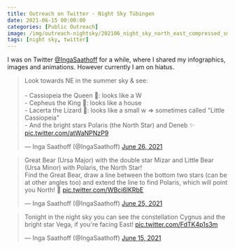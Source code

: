 ```yaml
---
title: Outreach on Twitter - Night Sky Tübingen
date: 2021-06-15 00:00:00
categories: [Public Outreach]
image: /img/outreach-nightsky/202106_night_sky_north_east_compressed_small.gif
tags: [night sky, twitter]
---
```


I was on Twitter [@IngaSaathoff](https://twitter.com/IngaSaathoff) for a while, where I shared my infographics, images and animations. However currently I am on hiatus.

<blockquote class="twitter-tweet"><p lang="en" dir="ltr">Look towards NE in the summer sky &amp; see:<br><br>- Cassiopeia the Queen 👸: looks like a W<br>- Cepheus the King 🤴: looks like a house<br>- Lacerta the Lizard 🦎: looks like a small w =&gt; sometimes called &quot;Little Cassiopeia&quot;<br>- And the bright stars Polaris (the North Star) and Deneb ✨ <a href="https://t.co/atWaNPNzP9">pic.twitter.com/atWaNPNzP9</a></p>&mdash; Inga Saathoff (@IngaSaathoff) <a href="https://twitter.com/IngaSaathoff/status/1408817330197450759?ref_src=twsrc%5Etfw">June 26, 2021</a></blockquote> <script async src="https://platform.twitter.com/widgets.js" charset="utf-8"></script>


<blockquote class="twitter-tweet"><p lang="en" dir="ltr">Great Bear (Ursa Major) with the double star Mizar and Little Bear (Ursa Minor) with Polaris, the North Star!<br>Find the Great Bear, draw a line between the bottom two stars (can be at other angles too) and extend the line to find Polaris, which will point you North! 🧭 <a href="https://t.co/WBci6lKRbE">pic.twitter.com/WBci6lKRbE</a></p>&mdash; Inga Saathoff (@IngaSaathoff) <a href="https://twitter.com/IngaSaathoff/status/1408330719865225219?ref_src=twsrc%5Etfw">June 25, 2021</a></blockquote> <script async src="https://platform.twitter.com/widgets.js" charset="utf-8"></script>


<blockquote class="twitter-tweet"><p lang="en" dir="ltr">Tonight in the night sky you can see the constellation Cygnus and the bright star Vega, if you&#39;re facing East! <a href="https://t.co/FdTK4p1s3m">pic.twitter.com/FdTK4p1s3m</a></p>&mdash; Inga Saathoff (@IngaSaathoff) <a href="https://twitter.com/IngaSaathoff/status/1404831312553332737?ref_src=twsrc%5Etfw">June 15, 2021</a></blockquote> <script async src="https://platform.twitter.com/widgets.js" charset="utf-8"></script>


